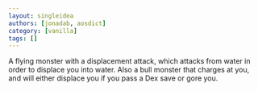 ```yaml
---
layout: singleidea
authors: [jonadab, aosdict]
category: [vanilla]
tags: []
---
```

A flying monster with a displacement attack, which attacks from water in order to displace you into water. Also a bull monster that charges at you, and will either displace you if you pass a Dex save or gore you.
